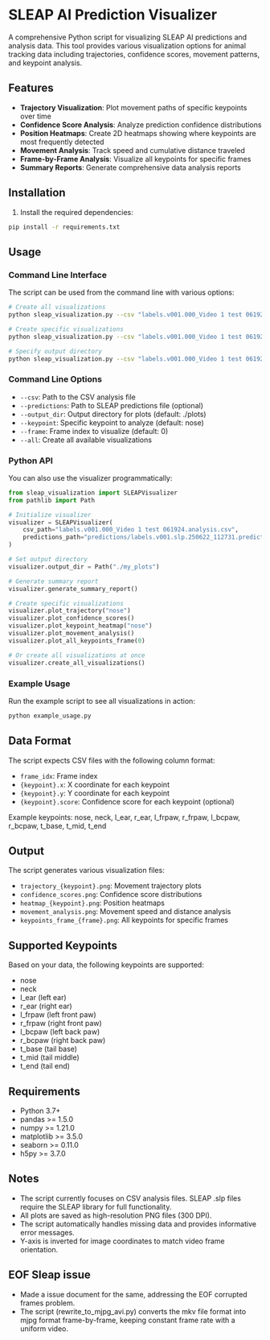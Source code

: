 # SLEAP AI Prediction Visualizer

A comprehensive Python script for visualizing SLEAP AI predictions and analysis data. This tool provides various visualization options for animal tracking data including trajectories, confidence scores, movement patterns, and keypoint analysis.

## Features

- **Trajectory Visualization**: Plot movement paths of specific keypoints over time
- **Confidence Score Analysis**: Analyze prediction confidence distributions
- **Position Heatmaps**: Create 2D heatmaps showing where keypoints are most frequently detected
- **Movement Analysis**: Track speed and cumulative distance traveled
- **Frame-by-Frame Analysis**: Visualize all keypoints for specific frames
- **Summary Reports**: Generate comprehensive data analysis reports

## Installation

1. Install the required dependencies:
```bash
pip install -r requirements.txt
```

## Usage

### Command Line Interface

The script can be used from the command line with various options:

```bash
# Create all visualizations
python sleap_visualization.py --csv "labels.v001.000_Video 1 test 061924.analysis.csv" --all

# Create specific visualizations
python sleap_visualization.py --csv "labels.v001.000_Video 1 test 061924.analysis.csv" --keypoint nose

# Specify output directory
python sleap_visualization.py --csv "labels.v001.000_Video 1 test 061924.analysis.csv" --output_dir ./my_plots --all
```

### Command Line Options

- `--csv`: Path to the CSV analysis file
- `--predictions`: Path to SLEAP predictions file (optional)
- `--output_dir`: Output directory for plots (default: ./plots)
- `--keypoint`: Specific keypoint to analyze (default: nose)
- `--frame`: Frame index to visualize (default: 0)
- `--all`: Create all available visualizations

### Python API

You can also use the visualizer programmatically:

```python
from sleap_visualization import SLEAPVisualizer
from pathlib import Path

# Initialize visualizer
visualizer = SLEAPVisualizer(
    csv_path="labels.v001.000_Video 1 test 061924.analysis.csv",
    predictions_path="predictions/labels.v001.slp.250622_112731.predictions.slp"
)

# Set output directory
visualizer.output_dir = Path("./my_plots")

# Generate summary report
visualizer.generate_summary_report()

# Create specific visualizations
visualizer.plot_trajectory("nose")
visualizer.plot_confidence_scores()
visualizer.plot_keypoint_heatmap("nose")
visualizer.plot_movement_analysis()
visualizer.plot_all_keypoints_frame(0)

# Or create all visualizations at once
visualizer.create_all_visualizations()
```

### Example Usage

Run the example script to see all visualizations in action:

```bash
python example_usage.py
```

## Data Format

The script expects CSV files with the following column format:
- `frame_idx`: Frame index
- `{keypoint}.x`: X coordinate for each keypoint
- `{keypoint}.y`: Y coordinate for each keypoint  
- `{keypoint}.score`: Confidence score for each keypoint (optional)

Example keypoints: nose, neck, l_ear, r_ear, l_frpaw, r_frpaw, l_bcpaw, r_bcpaw, t_base, t_mid, t_end

## Output

The script generates various visualization files:

- `trajectory_{keypoint}.png`: Movement trajectory plots
- `confidence_scores.png`: Confidence score distributions
- `heatmap_{keypoint}.png`: Position heatmaps
- `movement_analysis.png`: Movement speed and distance analysis
- `keypoints_frame_{frame}.png`: All keypoints for specific frames

## Supported Keypoints

Based on your data, the following keypoints are supported:
- nose
- neck
- l_ear (left ear)
- r_ear (right ear)
- l_frpaw (left front paw)
- r_frpaw (right front paw)
- l_bcpaw (left back paw)
- r_bcpaw (right back paw)
- t_base (tail base)
- t_mid (tail middle)
- t_end (tail end)

## Requirements

- Python 3.7+
- pandas >= 1.5.0
- numpy >= 1.21.0
- matplotlib >= 3.5.0
- seaborn >= 0.11.0
- h5py >= 3.7.0

## Notes

- The script currently focuses on CSV analysis files. SLEAP .slp files require the SLEAP library for full functionality.
- All plots are saved as high-resolution PNG files (300 DPI).
- The script automatically handles missing data and provides informative error messages.
- Y-axis is inverted for image coordinates to match video frame orientation.


## EOF Sleap issue

- Made a issue document for the same, addressing the EOF corrupted frames problem. 
- The script (rewrite_to_mjpg_avi.py) converts the mkv file format into mjpg format frame-by-frame, keeping constant frame rate with a uniform video.
